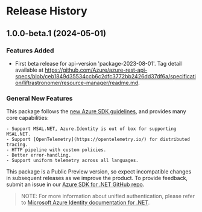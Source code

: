# Release History

## 1.0.0-beta.1 (2024-05-01)

### Features Added

- First beta release for api-version 'package-2023-08-01'. Tag detail available at https://github.com/Azure/azure-rest-api-specs/blob/ceb1849d35534ccb6c2dfc3772bb2426dd37df6a/specification/liftrastronomer/resource-manager/readme.md.

### General New Features

This package follows the [new Azure SDK guidelines](https://azure.github.io/azure-sdk/general_introduction.html), and provides many core capabilities:

    - Support MSAL.NET, Azure.Identity is out of box for supporting MSAL.NET.
    - Support [OpenTelemetry](https://opentelemetry.io/) for distributed tracing.
    - HTTP pipeline with custom policies.
    - Better error-handling.
    - Support uniform telemetry across all languages.

This package is a Public Preview version, so expect incompatible changes in subsequent releases as we improve the product. To provide feedback, submit an issue in our [Azure SDK for .NET GitHub repo](https://github.com/Azure/azure-sdk-for-net/issues).

> NOTE: For more information about unified authentication, please refer to [Microsoft Azure Identity documentation for .NET](https://docs.microsoft.com//dotnet/api/overview/azure/identity-readme?view=azure-dotnet).
